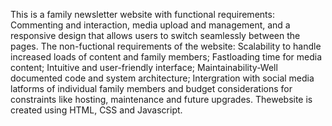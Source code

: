This is a family newsletter website with functional requirements: Commenting and interaction, media upload and management, 
and a responsive design that allows users to switch seamlessly between the pages.
The non-fuctional requirements of the website: Scalability to handle increased loads of content and family members;
Fastloading time for media content; Intuitive and user-friendly interface;
Maintainability-Well documented code and system architecture;
Intergration with social media latforms of individual family members and budget
considerations for constraints like hosting, maintenance and future upgrades.
Thewebsite is created using HTML, CSS and Javascript.
  
